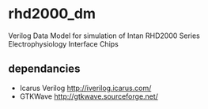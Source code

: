 # rhd2000_dm
Verilog Data Model for simulation of Intan RHD2000 Series Electrophysiology Interface Chips

## dependancies
- Icarus Verilog http://iverilog.icarus.com/
- GTKWave http://gtkwave.sourceforge.net/
